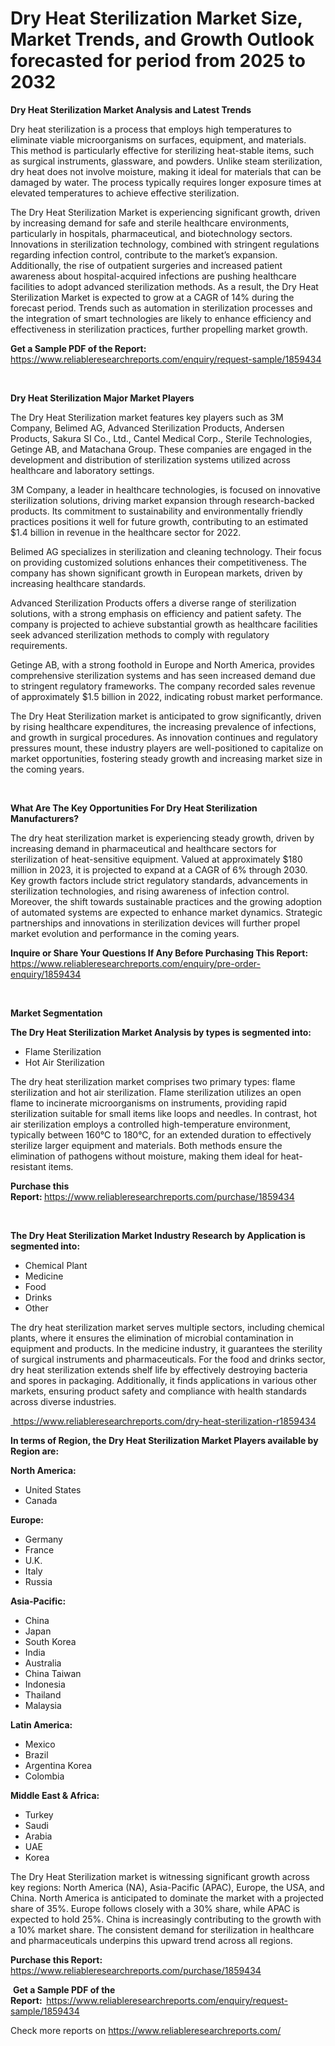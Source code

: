 <p><h1>Dry Heat Sterilization Market Size, Market Trends, and Growth Outlook forecasted for period from 2025 to 2032</h1></p><p><strong>Dry Heat Sterilization Market Analysis and Latest Trends</strong></p>
<p><p>Dry heat sterilization is a process that employs high temperatures to eliminate viable microorganisms on surfaces, equipment, and materials. This method is particularly effective for sterilizing heat-stable items, such as surgical instruments, glassware, and powders. Unlike steam sterilization, dry heat does not involve moisture, making it ideal for materials that can be damaged by water. The process typically requires longer exposure times at elevated temperatures to achieve effective sterilization.</p><p>The Dry Heat Sterilization Market is experiencing significant growth, driven by increasing demand for safe and sterile healthcare environments, particularly in hospitals, pharmaceutical, and biotechnology sectors. Innovations in sterilization technology, combined with stringent regulations regarding infection control, contribute to the market’s expansion. Additionally, the rise of outpatient surgeries and increased patient awareness about hospital-acquired infections are pushing healthcare facilities to adopt advanced sterilization methods. As a result, the Dry Heat Sterilization Market is expected to grow at a CAGR of 14% during the forecast period. Trends such as automation in sterilization processes and the integration of smart technologies are likely to enhance efficiency and effectiveness in sterilization practices, further propelling market growth.</p></p>
<p><strong>Get a Sample PDF of the Report:&nbsp;</strong> <a href="https://www.reliableresearchreports.com/enquiry/request-sample/1859434?utm_campaign=2141&utm_medium=2&utm_source=Github&utm_content=ia&utm_term=16022025&utm_id=dry-heat-sterilization">https://www.reliableresearchreports.com/enquiry/request-sample/1859434</a></p>
<p>&nbsp;</p>
<p><strong>Dry Heat Sterilization Major Market Players</strong></p>
<p><p>The Dry Heat Sterilization market features key players such as 3M Company, Belimed AG, Advanced Sterilization Products, Andersen Products, Sakura SI Co., Ltd., Cantel Medical Corp., Sterile Technologies, Getinge AB, and Matachana Group. These companies are engaged in the development and distribution of sterilization systems utilized across healthcare and laboratory settings.</p><p>3M Company, a leader in healthcare technologies, is focused on innovative sterilization solutions, driving market expansion through research-backed products. Its commitment to sustainability and environmentally friendly practices positions it well for future growth, contributing to an estimated $1.4 billion in revenue in the healthcare sector for 2022.</p><p>Belimed AG specializes in sterilization and cleaning technology. Their focus on providing customized solutions enhances their competitiveness. The company has shown significant growth in European markets, driven by increasing healthcare standards. </p><p>Advanced Sterilization Products offers a diverse range of sterilization solutions, with a strong emphasis on efficiency and patient safety. The company is projected to achieve substantial growth as healthcare facilities seek advanced sterilization methods to comply with regulatory requirements. </p><p>Getinge AB, with a strong foothold in Europe and North America, provides comprehensive sterilization systems and has seen increased demand due to stringent regulatory frameworks. The company recorded sales revenue of approximately $1.5 billion in 2022, indicating robust market performance.</p><p>The Dry Heat Sterilization market is anticipated to grow significantly, driven by rising healthcare expenditures, the increasing prevalence of infections, and growth in surgical procedures. As innovation continues and regulatory pressures mount, these industry players are well-positioned to capitalize on market opportunities, fostering steady growth and increasing market size in the coming years.</p></p>
<p>&nbsp;</p>
<p><strong>What Are The Key Opportunities For Dry Heat Sterilization Manufacturers?</strong></p>
<p><p>The dry heat sterilization market is experiencing steady growth, driven by increasing demand in pharmaceutical and healthcare sectors for sterilization of heat-sensitive equipment. Valued at approximately $180 million in 2023, it is projected to expand at a CAGR of 6% through 2030. Key growth factors include strict regulatory standards, advancements in sterilization technologies, and rising awareness of infection control. Moreover, the shift towards sustainable practices and the growing adoption of automated systems are expected to enhance market dynamics. Strategic partnerships and innovations in sterilization devices will further propel market evolution and performance in the coming years.</p></p>
<p><strong>Inquire or Share Your Questions If Any Before Purchasing This Report:</strong> <a href="https://www.reliableresearchreports.com/enquiry/pre-order-enquiry/1859434?utm_campaign=2141&utm_medium=2&utm_source=Github&utm_content=ia&utm_term=16022025&utm_id=dry-heat-sterilization">https://www.reliableresearchreports.com/enquiry/pre-order-enquiry/1859434</a></p>
<p>&nbsp;</p>
<p><strong>Market Segmentation</strong></p>
<p><strong>The Dry Heat Sterilization Market Analysis by types is segmented into:</strong></p>
<p><ul><li>Flame Sterilization</li><li>Hot Air Sterilization</li></ul></p>
<p><p>The dry heat sterilization market comprises two primary types: flame sterilization and hot air sterilization. Flame sterilization utilizes an open flame to incinerate microorganisms on instruments, providing rapid sterilization suitable for small items like loops and needles. In contrast, hot air sterilization employs a controlled high-temperature environment, typically between 160°C to 180°C, for an extended duration to effectively sterilize larger equipment and materials. Both methods ensure the elimination of pathogens without moisture, making them ideal for heat-resistant items.</p></p>
<p><strong>Purchase this Report:&nbsp;</strong><a href="https://www.reliableresearchreports.com/purchase/1859434?utm_campaign=2141&utm_medium=2&utm_source=Github&utm_content=ia&utm_term=16022025&utm_id=dry-heat-sterilization">https://www.reliableresearchreports.com/purchase/1859434</a></p>
<p>&nbsp;</p>
<p><strong>The Dry Heat Sterilization Market Industry Research by Application is segmented into:</strong></p>
<p><ul><li>Chemical Plant</li><li>Medicine</li><li>Food</li><li>Drinks</li><li>Other</li></ul></p>
<p><p>The dry heat sterilization market serves multiple sectors, including chemical plants, where it ensures the elimination of microbial contamination in equipment and products. In the medicine industry, it guarantees the sterility of surgical instruments and pharmaceuticals. For the food and drinks sector, dry heat sterilization extends shelf life by effectively destroying bacteria and spores in packaging. Additionally, it finds applications in various other markets, ensuring product safety and compliance with health standards across diverse industries.</p></p>
<p><a href="https://www.reliableresearchreports.com/dry-heat-sterilization-r1859434?utm_campaign=2141&utm_medium=2&utm_source=Github&utm_content=ia&utm_term=16022025&utm_id=dry-heat-sterilization">&nbsp;https://www.reliableresearchreports.com/dry-heat-sterilization-r1859434</a></p>
<p><strong>In terms of Region, the Dry Heat Sterilization Market Players available by Region are:</strong></p>
<p>
    <p> <strong> North America: </strong>
        <ul>
            <li>United States</li>
            <li>Canada</li>
        </ul>
        </p> 
    <p> <strong> Europe: </strong>
        <ul>
            <li>Germany</li>
            <li>France</li>
            <li>U.K.</li>
            <li>Italy</li>
            <li>Russia</li>
        </ul>
        </p> 
    <p> <strong> Asia-Pacific: </strong>
        <ul>
            <li>China</li>
            <li>Japan</li>
            <li>South Korea</li>
            <li>India</li>
            <li>Australia</li>
            <li>China Taiwan</li>
            <li>Indonesia</li>
            <li>Thailand</li>
            <li>Malaysia</li>
        </ul>
        </p> 
    <p> <strong> Latin America: </strong>
        <ul>
            <li>Mexico</li>
            <li>Brazil</li>
            <li>Argentina Korea</li>
            <li>Colombia</li>
        </ul>
        </p> 
    <p> <strong> Middle East & Africa: </strong>
        <ul>
            <li>Turkey</li>
            <li>Saudi</li>
            <li>Arabia</li>
            <li>UAE</li>
            <li>Korea</li>
        </ul>
    </p>
    </p>
<p><p>The Dry Heat Sterilization market is witnessing significant growth across key regions: North America (NA), Asia-Pacific (APAC), Europe, the USA, and China. North America is anticipated to dominate the market with a projected share of 35%. Europe follows closely with a 30% share, while APAC is expected to hold 25%. China is increasingly contributing to the growth with a 10% market share. The consistent demand for sterilization in healthcare and pharmaceuticals underpins this upward trend across all regions.</p></p>
<p><strong>Purchase this Report: </strong><a href="https://www.reliableresearchreports.com/purchase/1859434?utm_campaign=2141&utm_medium=2&utm_source=Github&utm_content=ia&utm_term=16022025&utm_id=dry-heat-sterilization">https://www.reliableresearchreports.com/purchase/1859434</a></p>
<p>&nbsp;<strong>Get a Sample PDF of the Report:&nbsp;&nbsp;</strong><a href="https://www.reliableresearchreports.com/enquiry/request-sample/1859434?utm_campaign=2141&utm_medium=2&utm_source=Github&utm_content=ia&utm_term=16022025&utm_id=dry-heat-sterilization">https://www.reliableresearchreports.com/enquiry/request-sample/1859434</a></p>
<p><strong></strong></p>
<p>Check more reports on <a href="https://www.reliableresearchreports.com/?utm_campaign=2141&utm_medium=2&utm_source=Github&utm_content=ia&utm_term=16022025&utm_id=dry-heat-sterilization">https://www.reliableresearchreports.com/</a></p>